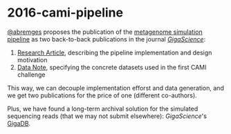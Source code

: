 # 2016-cami-pipeline

[@abremges](https://github.com/abremges) proposes the publication of the [metagenome simulation pipeline](https://github.com/CAMI-challenge/MetagenomeSimulationPipeline) as two back-to-back publications in the journal [*GigaScience*](http://www.gigasciencejournal.com/):
  1. [Research Article](./1_research_article.md), describing the pipeline implementation and design motivation 
  1. [Data Note](./2_data_note.md), specifying the concrete datasets used in the first CAMI challenge

This way, we can decouple implementation efforst and data generation, and we get two publications for the price of one (different co-authors).

Plus, we have found a long-term archival solution for the simulated sequencing reads (that we may not submit elsewhere): *GigaScience*'s [GigaDB](http://gigadb.org/).
